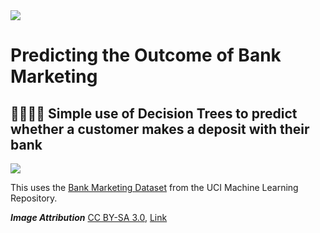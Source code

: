 
<img src="https://upload.wikimedia.org/wikipedia/commons/f/f5/Photos_NewYork1_032.jpg?download"/>


# Predicting the Outcome of Bank Marketing

## 👨‍🔬🔮🏦 Simple use of Decision Trees to predict whether a customer makes a deposit with their bank
<a href=""><img src="https://colab.research.google.com/assets/colab-badge.svg"></a>  

This uses the [Bank Marketing Dataset](https://archive.ics.uci.edu/ml/datasets/bank+marketing) from the UCI Machine Learning Repository.  
   

***Image Attribution***
<a href="http://creativecommons.org/licenses/by-sa/3.0/" title="Creative Commons Attribution-Share Alike 3.0">CC BY-SA 3.0</a>, <a href="https://commons.wikimedia.org/w/index.php?curid=243386">Link</a>